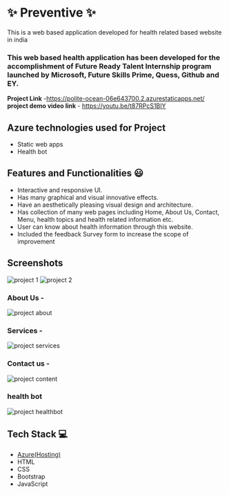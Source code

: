 # ✨  Preventive  ✨

This is a web based application developed for health related based website in india

### This web based health application has been developed for the accomplishment of Future Ready Talent Internship program launched by Microsoft, Future Skills Prime, Quess, Github and EY.


**Project Link** -https://polite-ocean-06e643700.2.azurestaticapps.net/
**project demo video link** - https://youtu.be/t87RPcS1BIY

## Azure technologies used for Project

- Static web apps
- Health bot

## Features and Functionalities 😃

- Interactive and responsive UI.
- Has many graphical and visual innovative effects.
- Have an aesthetically pleasing visual design and architecture.
- Has collection of many web pages including Home, About Us, Contact, Menu, health topics and health related information etc.
- User can know about health information through this website.
- Included the feedback Survey form to increase the scope of improvement 

## Screenshots



![project 1](https://user-images.githubusercontent.com/112339979/209808643-9e3fe000-b075-4492-9cc2-d57ce1793a26.PNG)
![project 2](https://user-images.githubusercontent.com/112339979/209808666-413508bc-dd48-44e8-b29a-0b4388727bd0.PNG)

   

### About Us -

![project about](https://user-images.githubusercontent.com/112339979/209808683-96174132-9d1b-42f0-81d6-f0b4720e9b6f.PNG)


### Services -
![project services](https://user-images.githubusercontent.com/112339979/209808694-34905a27-3616-4188-a4a8-217d501a38f4.PNG)



### Contact us -
![project content](https://user-images.githubusercontent.com/112339979/209808713-e28667dc-3d80-4faa-bb86-32b2ef8ee379.PNG)



### health bot
![project healthbot](https://user-images.githubusercontent.com/112339979/209808731-19e42f26-5c57-4c03-a0e5-8c9d393f9557.PNG)




## Tech Stack 💻

- [Azure(Hosting)](https://azure.microsoft.com/en-in/features/azure-portal/)
- HTML
- CSS
- Bootstrap
- JavaScript
